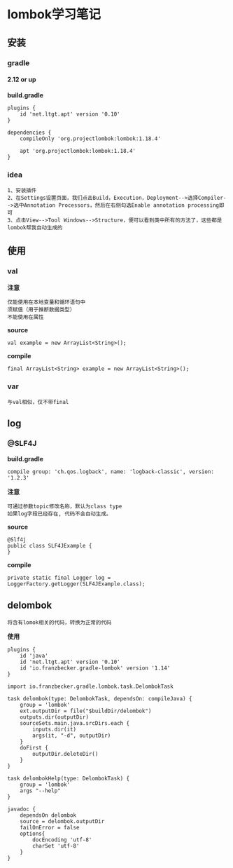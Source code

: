 # lombok学习笔记

## 安装
### gradle

#### 2.12 or up

**build.gradle**

```
plugins {
	id 'net.ltgt.apt' version '0.10'
}

dependencies {
	compileOnly 'org.projectlombok:lombok:1.18.4'

	apt 'org.projectlombok:lombok:1.18.4'
}
```

### idea

```
1、安装插件
2、在Settings设置页面，我们点击Build，Execution，Deployment-->选择Compiler-->选中Annotation Processors，然后在右侧勾选Enable annotation processing即可
3、点击View-->Tool Windows-->Structure，便可以看到类中所有的方法了，这些都是lombok帮我自动生成的
```

## 使用

### val

**注意**

```
仅能使用在本地变量和循环语句中
须赋值（用于推断数据类型）
不能使用在属性
```

**source**

```
val example = new ArrayList<String>();
```

**compile**

```
final ArrayList<String> example = new ArrayList<String>();
```

### var

```
与val相似，仅不带final
```

## log

### @SLF4J

**build.gradle**

```
compile group: 'ch.qos.logback', name: 'logback-classic', version: '1.2.3'
```

**注意**

```
可通过参数topic修改名称，默认为class type
如果log字段已经存在, 代码不会自动生成。
```

**source**

```
@Slf4j
public class SLF4JExample {
}
```

**compile**

```
private static final Logger log = LoggerFactory.getLogger(SLF4JExample.class);
```

## delombok

```
将含有lomok相关的代码，转换为正常的代码
```
**使用**

```
plugins {
    id 'java'
    id 'net.ltgt.apt' version '0.10'
    id 'io.franzbecker.gradle-lombok' version '1.14'
}

import io.franzbecker.gradle.lombok.task.DelombokTask

task delombok(type: DelombokTask, dependsOn: compileJava) {
    group = 'lombok'
    ext.outputDir = file("$buildDir/delombok")
    outputs.dir(outputDir)
    sourceSets.main.java.srcDirs.each {
        inputs.dir(it)
        args(it, "-d", outputDir)
    }
    doFirst {
        outputDir.deleteDir()
    }
}

task delombokHelp(type: DelombokTask) {
    group = 'lombok'
    args "--help"
}

javadoc {
    dependsOn delombok
    source = delombok.outputDir
    failOnError = false
    options{
        docEncoding 'utf-8'
        charSet 'utf-8'
    }
}
```

